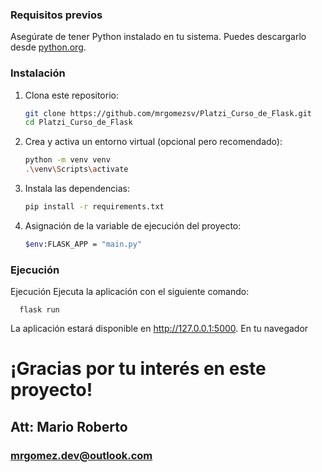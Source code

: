 ### Requisitos previos

Asegúrate de tener Python instalado en tu sistema. Puedes descargarlo desde [python.org](https://www.python.org/downloads/).

### Instalación

1. Clona este repositorio:

   ```bash
   git clone https://github.com/mrgomezsv/Platzi_Curso_de_Flask.git
   cd Platzi_Curso_de_Flask
   ```
2. Crea y activa un entorno virtual (opcional pero recomendado):

   ```bash
   python -m venv venv
   .\venv\Scripts\activate
      ```

3. Instala las dependencias:

   ```bash
   pip install -r requirements.txt
   ```

4. Asignación de la variable de ejecución del proyecto:

   ```bash
   $env:FLASK_APP = "main.py"
   ```
### Ejecución

   Ejecución
   Ejecuta la aplicación con el siguiente comando:

      flask run

   La aplicación estará disponible en http://127.0.0.1:5000. En tu navegador


# ¡Gracias por tu interés en este proyecto!

## Att: Mario Roberto
### mrgomez.dev@outlook.com